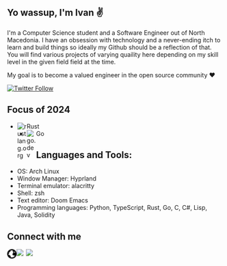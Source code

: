 ## Yo wassup, I'm Ivan ✌️

I'm a Computer Science student and a Software Engineer out of North Macedonia.
I have an obsession with technology and a never-ending itch to learn and build things so ideally my Github should be a reflection of that.
You will find various projects of varying quaility here depending on my skill level in the given field field at the time.

My goal is to become a valued engineer in the open source community ❤️

[![Twitter Follow](https://img.shields.io/twitter/follow/ivche_dev?color=1DA1F2&logo=twitter&style=for-the-badge)](https://twitter.com/intent/follow?original_referer=https%3A%2F%2Fgithub.com%2Fitrajkov&screen_name=ivche_dev)

## Focus of 2024
- [<img align="left" alt="rustlang.org" width="22px" src="https://chinese.freecodecamp.org/news/content/images/2021/02/rust-mascot.png"/>][rust] Rust
- [<img align="left" alt="go.dev" width="22px" src="https://miro.medium.com/v2/resize:fit:600/1*i2skbfmDsHayHhqPfwt6pA.png"/>][go]Go

## Languages and Tools:
  - OS: Arch Linux
  - Window Manager: Hyprland
  - Terminal emulator: alacritty
  - Shell: zsh
  - Text editor: Doom Emacs
  - Programming languages: Python, TypeScript, Rust, Go, C, C#, Lisp, Java, Solidity

## Connect with me

[<img align="left" width="22px" src="https://raw.githubusercontent.com/iconic/open-iconic/master/svg/globe.svg" />][website]
[<img align="left" width="22px" src="https://cdn.jsdelivr.net/npm/simple-icons@v3/icons/twitter.svg" />][twitter]
[<img align="left" width="22px" src="https://cdn.jsdelivr.net/npm/simple-icons@v3/icons/linkedin.svg" />][linkedin]
     
[website]: https://trajkov.mk
[twitter]: https://twitter.com/ivche_dev
[linkedin]: https://linkedin.com/in/itrajkov
[rust]: https://rustlang.org/
[go]: https://go.dev
